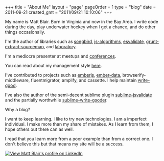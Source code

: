 +++
title = "About Me"
layout = "page"
pageOrder = 1
type = "blog"
date = 2011-09-21
created_gmt = "2011/09/21 10:10:06"
+++

My name is Matt Blair. Born in Virginia and now in the Bay Area. I write code during the day, play underwater hockey when I get a chance, and do other things occasionally.

I'm the author of libraries such as [songbird](https://github.com/duereg/songbird), [js-algorithms](https://github.com/duereg/js-algorithms), [esvalidate](https://github.com/duereg/esvalidate), [grunt-extract-sourcemap](https://github.com/duereg/grunt-extract-sourcemap), and [laboratory](https://github.com/duereg/laboratory).

I'm a mediocre presenter at meetups and [conferences](/forwardjs-2016-prezzo/).

You can read about my management style [here](https://github.com/duereg/manager-readme).

I've contributed to projects such as [emberjs](https://github.com/emberjs/ember.js), [ember-data](https://github.com/emberjs/data), browserify-middleware, fluentmigrator, amplify, and cassette. I help maintain [write-good](https://github.com/btford/write-good).

I've also the author of the semi-decent sublime plugin [sublime-jsvalidate](https://github.com/duereg/sublime-jsvalidate) and the partially worthwhile [sublime-write-gooder](https://github.com/duereg/sublime-write-gooder).

Why a blog?

I want to keep learning. I like to try new technologies. I am a imperfect individual. I make more than my share of mistakes. As I learn from them, I hope others out there can as well.

I read that you learn more from a poor example than from a correct one. I don't believe this but that means my site will be a success.

[ ![View Matt Blair's profile on LinkedIn](http://www.linkedin.com/img/webpromo/btn_viewmy_160x25.png) ](http://www.linkedin.com/pub/matt-blair/10/74a/345)
